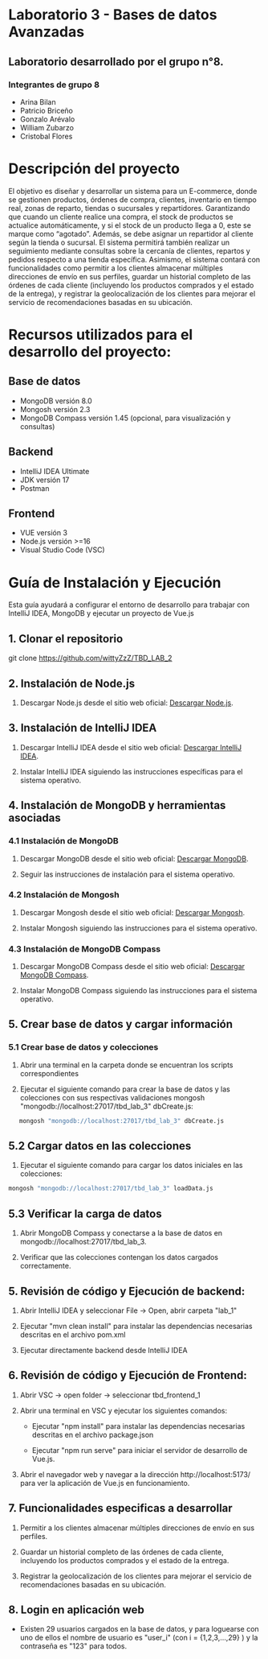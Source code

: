 # Laboratorio 3 - Bases de datos Avanzadas
## Laboratorio desarrollado por el grupo n°8.
### Integrantes de grupo 8

* Arina Bilan
* Patricio Briceño
* Gonzalo Arévalo
* William Zubarzo
* Cristobal Flores

# Descripción del proyecto

El objetivo es diseñar y desarrollar un sistema para un E-commerce, donde se gestionen productos, órdenes de compra, clientes, inventario en tiempo real, zonas de reparto, tiendas o sucursales y repartidores. Garantizando que cuando un cliente realice una compra, el stock de productos se actualice automáticamente, y si el stock de un producto llega a 0, este se marque como “agotado”. Además, se debe asignar un repartidor al cliente según la tienda o sucursal. El sistema permitirá también realizar un seguimiento mediante consultas sobre la cercanía de clientes, repartos y pedidos respecto a una tienda específica. Asimismo, el sistema contará con funcionalidades como permitir a los clientes almacenar múltiples direcciones de envío en sus perfiles, guardar un historial completo de las órdenes de cada cliente (incluyendo los productos comprados y el estado de la entrega), y registrar la geolocalización de los clientes para mejorar el servicio de recomendaciones basadas en su ubicación.

# Recursos utilizados para el desarrollo del proyecto:

   ## Base de datos
   * MongoDB versión 8.0
   * Mongosh versión 2.3
   * MongoDB Compass versión 1.45 (opcional, para visualización y consultas)

   ## Backend
   * IntelliJ IDEA Ultimate
   * JDK versión 17
   * Postman

   ## Frontend
   * VUE versión 3
   * Node.js versión >=16
   * Visual Studio Code (VSC)

# Guía de Instalación y Ejecución
Esta guía ayudará a configurar el entorno de desarrollo para trabajar con IntelliJ IDEA, MongoDB y ejecutar un proyecto de Vue.js

## 1. Clonar el repositorio

git clone https://github.com/wittyZzZ/TBD_LAB_2

## 2. Instalación de Node.js

1. Descargar Node.js desde el sitio web oficial: [Descargar Node.js](https://nodejs.org/es/download/).

## 3. Instalación de IntelliJ IDEA

1. Descargar IntelliJ IDEA desde el sitio web oficial: [Descargar IntelliJ IDEA](https://www.jetbrains.com/idea/download/).

2. Instalar IntelliJ IDEA siguiendo las instrucciones específicas para el sistema operativo.

## 4. Instalación de MongoDB y herramientas asociadas

### 4.1 Instalación de MongoDB

1. Descargar MongoDB desde el sitio web oficial: [Descargar MongoDB](https://www.mongodb.com/try/download/community).

2. Seguir las instrucciones de instalación para el sistema operativo.

### 4.2 Instalación de Mongosh

1. Descargar Mongosh desde el sitio web oficial: [Descargar Mongosh](https://www.mongodb.com/try/download/shell).

2. Instalar Mongosh siguiendo las instrucciones para el sistema operativo.

### 4.3 Instalación de MongoDB Compass

1. Descargar MongoDB Compass desde el sitio web oficial: [Descargar MongoDB Compass](https://www.mongodb.com/try/download/compass).

2. Instalar MongoDB Compass siguiendo las instrucciones para el sistema operativo.

## 5. Crear base de datos y cargar información

### 5.1 Crear base de datos y colecciones

1. Abrir una terminal en la carpeta donde se encuentran los scripts correspondientes

2. Ejecutar el siguiente comando para crear la base de datos y las colecciones con sus respectivas validaciones  mongosh "mongodb://localhost:27017/tbd_lab_3" dbCreate.js:

```bash
   mongosh "mongodb://localhost:27017/tbd_lab_3" dbCreate.js  
``` 

## 5.2 Cargar datos en las colecciones

1. Ejecutar el siguiente comando para cargar los datos iniciales en las colecciones:
```bash
mongosh "mongodb://localhost:27017/tbd_lab_3" loadData.js
```

## 5.3 Verificar la carga de datos

1. Abrir MongoDB Compass y conectarse a la base de datos en mongodb://localhost:27017/tbd_lab_3.

2. Verificar que las colecciones contengan los datos cargados correctamente.

## 5. Revisión de código y Ejecución de backend:

1. Abrir IntelliJ IDEA y seleccionar File -> Open, abrir carpeta "lab_1"

2. Ejecutar "mvn clean install" para instalar las dependencias necesarias descritas en el archivo pom.xml

3. Ejecutar directamente backend desde IntelliJ IDEA

## 6. Revisión de código y Ejecución de Frontend:

1. Abrir VSC -> open folder -> seleccionar tbd_frontend_1

2. Abrir una terminal en VSC y ejecutar los siguientes comandos:

   * Ejecutar "npm install" para instalar las dependencias necesarias descritas en el archivo package.json

   * Ejecutar "npm run serve" para iniciar el servidor de desarrollo de Vue.js.

3. Abrir el navegador web y navegar a la dirección http://localhost:5173/ para ver la aplicación de Vue.js en funcionamiento.

## 7. Funcionalidades especificas a desarrollar

1. Permitir a los clientes almacenar múltiples direcciones de envío en sus perfiles.

2. Guardar un historial completo de las órdenes de cada cliente, incluyendo los productos comprados y el estado de la entrega.

3. Registrar la geolocalización de los clientes para mejorar el servicio de recomendaciones basadas en su ubicación.

## 8. Login en aplicación web

* Existen 29 usuarios cargados en la base de datos, y para loguearse con uno de ellos el nombre de usuario es "user_i" (con i = {1,2,3,...,29} ) y la contraseña es "123" para todos.

